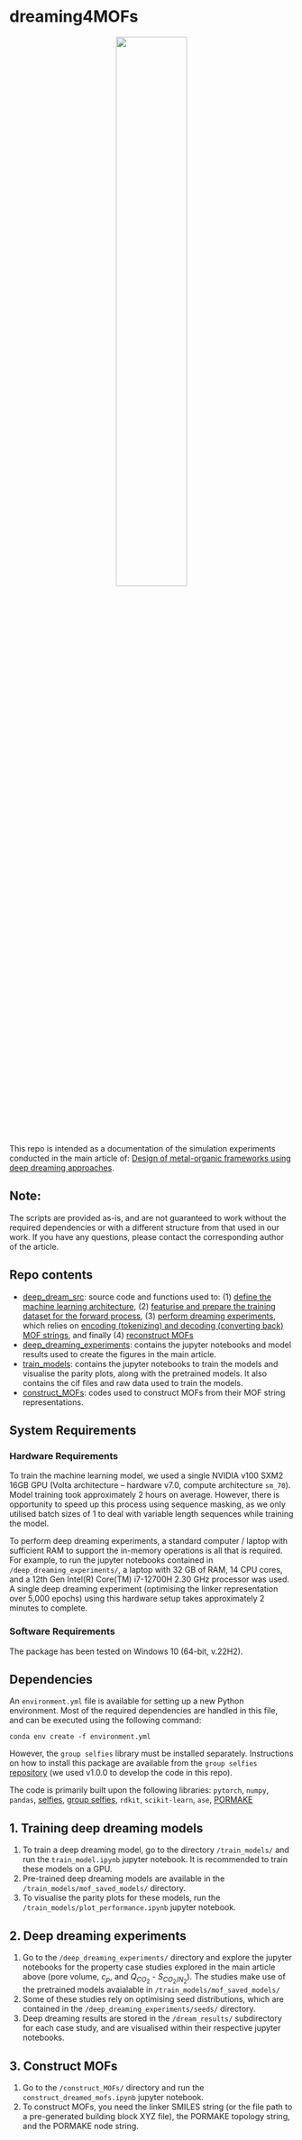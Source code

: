 # dreaming4MOFs

<p align="center">
  <img src="./figures/dreaming.PNG" style="width: 50%;" />
</p>

This repo is intended as a documentation of the simulation experiments conducted in the main article of: [Design of metal-organic frameworks using deep dreaming approaches](https://chemrxiv.org/engage/chemrxiv/article-details/6628ea2721291e5d1d93a83e). 


Note:
-----
The scripts are provided as-is, and are not guaranteed to work without the required dependencies or with a different structure from that used in our work. If you have any questions, please contact the corresponding author of the article.

## Repo contents
- [deep_dream_src](https://github.com/SarkisovTeam/dreaming4MOFs/tree/main/deep_dream_src): source code and functions used to: (1) [define the machine learning architecture](https://github.com/SarkisovTeam/dreaming4MOFs/blob/main/deep_dream_src/nn_functions.py), (2) [featurise and prepare the training dataset for the forward process](https://github.com/SarkisovTeam/dreaming4MOFs/blob/main/deep_dream_src/nn_functions.py), (3) [perform dreaming experiments](https://github.com/SarkisovTeam/dreaming4MOFs/blob/main/deep_dream_src/dreaming_functions.py), which relies on [encoding (tokenizing) and decoding (converting back) MOF strings](https://github.com/SarkisovTeam/dreaming4MOFs/blob/main/deep_dream_src/utils.py), and finally (4) [reconstruct MOFs](https://github.com/SarkisovTeam/dreaming4MOFs/blob/main/deep_dream_src/sbu_functions.py) 
- [deep_dreaming_experiments](https://github.com/SarkisovTeam/dreaming4MOFs/tree/main/deep_dreaming_experiments): contains the jupyter notebooks and model results used to create the figures in the main article. 
- [train_models](https://github.com/SarkisovTeam/dreaming4MOFs/tree/main/train_models): contains the jupyter notebooks to train the models and visualise the parity plots, along with the pretrained models. It also contains the cif files and raw data used to train the models.
- [construct_MOFs](https://github.com/SarkisovTeam/dreaming4MOFs/tree/main/construct_MOFs): codes used to construct MOFs from their MOF string representations. 

## System Requirements

### Hardware Requirements

To train the machine learning model, we used a single NVIDIA v100 SXM2 16GB GPU (Volta architecture – hardware v7.0, compute architecture `sm_70`). Model training took approximately 2 hours on average. However, there is opportunity to speed up this process using sequence masking, as we only utilised batch sizes of 1 to deal with variable length sequences while training the model. 

To perform deep dreaming experiments, a standard computer / laptop with sufficient RAM to support the in-memory operations is all that is required. For example, to run the jupyter notebooks contained in `/deep_dreaming_experiments/`, a laptop with 32 GB of RAM, 14 CPU cores, and a 12th Gen Intel(R) Core(TM) i7-12700H 2.30 GHz processor was used. A single deep dreaming experiment (optimising the linker representation over 5,000 epochs) using this hardware setup takes approximately 2 minutes to complete.

### Software Requirements

The package has been tested on Windows 10 (64-bit, v.22H2).

## Dependencies

An `environment.yml` file is available for setting up a new Python environment. Most of the required dependencies are handled in this file, and can be executed using the following command:

```
conda env create -f environment.yml
```

However, the `group selfies` library must be installed separately. Instructions on how to install this package are available from the `group selfies` [repository](https://github.com/aspuru-guzik-group/group-selfies.git) (we used v1.0.0 to develop the code in this repo).

The code is primarily built upon the following libraries: `pytorch`, `numpy`, `pandas`, [selfies](https://github.com/aspuru-guzik-group/selfies.git), [group selfies](https://github.com/aspuru-guzik-group/group-selfies.git), `rdkit`, `scikit-learn`, `ase`, [PORMAKE](https://github.com/Sangwon91/PORMAKE.git)

## 1. Training deep dreaming models

1.	To train a deep dreaming model, go to the directory `/train_models/` and run the `train_model.ipynb` jupyter notebook. It is recommended to train these models on a GPU. 
2.	Pre-trained deep dreaming models are available in the `/train_models/mof_saved_models/` directory.
3.	To visualise the parity plots for these models, run the `/train_models/plot_performance.ipynb` jupyter notebook. 


## 2. Deep dreaming experiments

1. Go to the `/deep_dreaming_experiments/` directory and explore the jupyter notebooks for the property case studies explored in the main article above (pore volume, $c_p$, and $Q_{CO_2}$ - $S_{CO_2/N_2}$). The studies make use of the pretrained models avaialable in `/train_models/mof_saved_models/`
2. Some of these studies rely on optimising seed distributions, which are contained in the `/deep_dreaming_experiments/seeds/` directory.
3. Deep dreaming results are stored in the `/dream_results/` subdirectory for each case study, and are visualised within their respective jupyter notebooks. 

## 3. Construct MOFs
1. Go to the `/construct_MOFs/` directory and run the `construct_dreamed_mofs.ipynb` jupyter notebook. 
2. To construct MOFs, you need the linker SMILES string (or the file path to a pre-generated building block XYZ file), the PORMAKE topology string, and the PORMAKE node string.

